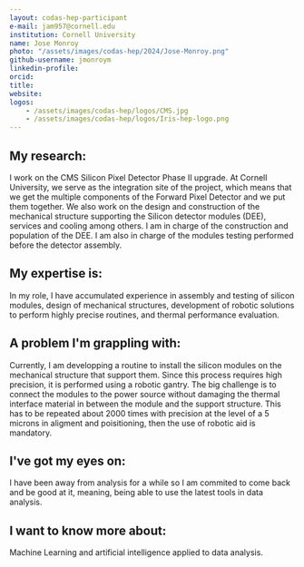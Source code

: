 ```yaml
---
layout: codas-hep-participant
e-mail: jam957@cornell.edu
institution: Cornell University
name: Jose Monroy
photo: "/assets/images/codas-hep/2024/Jose-Monroy.png"
github-username: jmonroym
linkedin-profile: 
orcid:
title:
website:
logos:
    - /assets/images/codas-hep/logos/CMS.jpg
    - /assets/images/codas-hep/logos/Iris-hep-logo.png
---
```


## My research:
I work on the CMS Silicon Pixel Detector Phase II upgrade. At Cornell University, we serve as the integration site of the project, which means that we get the multiple components of the Forward Pixel Detector and we put them together. We also work on the design and construction of the mechanical structure supporting the Silicon detector modules (DEE), services and cooling among others. I am in charge of the construction and population of the DEE. I am also in charge of the modules testing performed before the detector assembly.      

## My expertise is:
In my role, I have accumulated experience in assembly and testing of silicon modules, design of mechanical structures, development of robotic solutions to perform highly precise routines, and thermal performance evaluation.  

## A problem I'm grappling with:
Currently, I am developping a routine to install the silicon modules on the mechanical structure that support them. Since this process requires high precision, it is performed using a robotic gantry. The big challenge is to connect the modules to the power source without damaging the thermal interface material in between the module and the support structure. This has to be repeated about 2000 times with precision at the level of a 5 microns in aligment and poisitioning, then the use of robotic aid is mandatory.      

## I've got my eyes on:
I have been away from analysis for a while so I am commited to come back and be good at it, meaning, being able to use the latest tools in data analysis.  

## I want to know more about:
Machine Learning and artificial intelligence applied to data analysis.
